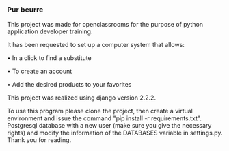 ### Pur beurre
This project was made for openclassrooms for the purpose of python application developer training.

It has been requested to set up a computer system that allows:

• In a click to find a substitute

• To create an account

• Add the desired products to your favorites

This project was realized using django version 2.2.2.

To use this program please clone the project, then create a virtual environment and issue the command
"pip install -r requirements.txt".
Postgresql database with a new user (make sure you give the necessary rights) and modify the information of
the DATABASES variable in settings.py.
Thank you for reading.